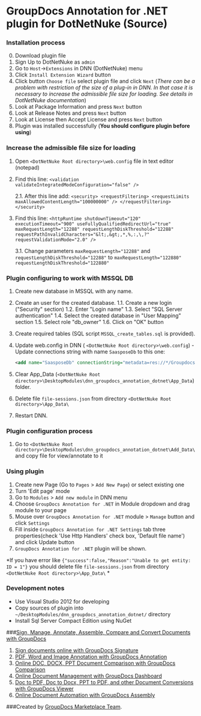 GroupDocs Annotation for .NET plugin for DotNetNuke (Source)
===========================================

### Installation process
0. Download plugin file
1. Sign Up to DotNetNuke as `admin`
2. Go to `Host`->`Extensions` in DNN (DotNetNuke) menu
3. Click `Install Extension Wizard` button
4. Click button `Choose file` select plugin file and click `Next` (*There can be a problem with restriction of the size of a plug-in in DNN. In that case it is necessary to increase the admissible file size for loading. See details in DotNetNuke documentation*)
5. Look at Package Information and press `Next` button
6. Look at Release Notes and press `Next` button
7. Look at License then Accept License and press `Next` button
8. Plugin was installed successfully (<b>You should configure plugin before using</b>)

### Increase the admissible file size for loading
1. Open `<DotNetNuke Root directory>\web.config` file in text editor (notepad)
2. Find this line: `<validation validateIntegratedModeConfiguration="false" />`
	
	2.1. After this line add:
		 `<security>
		  <requestFiltering>
			<requestLimits maxAllowedContentLength="100000000" />
		  </requestFiltering>
		</security>`
3. Find this line: `<httpRuntime shutdownTimeout="120" executionTimeout="900" useFullyQualifiedRedirectUrl="true" maxRequestLength="12288" requestLengthDiskThreshold="12288" requestPathInvalidCharacters="&lt;,&gt;,*,%,:,\,?" requestValidationMode="2.0" />`
	
	3.1. Change parameters `maxRequestLength="12288"` and `requestLengthDiskThreshold="12288"` to `maxRequestLength="122880" requestLengthDiskThreshold="122880"`

### Plugin configuring to work with MSSQL DB
1. Create new database in MSSQL with any name.
2. Create an user for the created database.
    1.1. Create a new login ("Security" section)
    1.2. Enter "Login name"
    1.3. Select "SQL Server authentication"
    1.4. Select the created database in "User Mapping" section
    1.5. Select role "db_owner"
    1.6. Click on "OK" button
3. Create required tables (SQL script `MSSQL_create_tables.sql` is provided).
4. Update web.config in DNN ( `<DotNetNuke Root directory>\web.config`) - Update connections string with name `SaasposeDb` to this one:

    ```xml
    <add name="SaasposeDb" connectionString="metadata=res://*/GroupdocsSqlSrv.csdl|res://*/GroupdocsSqlSrv.ssdl|res://*/GroupdocsSqlSrv.msl;provider=System.Data.SqlClient;provider connection string=&quot;Data Source=<YOUR SQL SERVER NAME>;Initial Catalog=<NAME OF DATABASE WHICH YOU CREATED>;User Id=<USER NAME FOR DATABASE>;Password=<PASSWORD FOR DATABASE>&quot;" providerName="System.Data.EntityClient" />
    ```

5. Clear App_Data (`<DotNetNuke Root directory>\DesktopModules\dnn_groupdocs_annotation_dotnet\App_Data`) folder.
6. Delete file `file-sessions.json` from directory `<DotNetNuke Root directory>\App_Data\`
7. Restart DNN.

### Plugin configuration process
1. Go to `<DotNetNuke Root directory>\DesktopModules\dnn_groupdocs_annotation_dotnet\Add_Data\` and copy file for view/annotate to it
  
### Using plugin
1. Create new Page (Go to `Pages` > `Add New Page`) or select existing one
2. Turn 'Edit page' mode
3. Go to `Modules` > `Add new module` in DNN menu
4. Choose `GroupDocs Annotation for .NET` in Module dropdown and drag module to your page
5. Mouse over `GroupDocs Annotation for .NET` module > `Manage` button and click `Settings`
6. Fill inside `GroupDocs Annotation for .NET Settings` tab three properties(check 'Use Http Handlers' check box, 'Default file name') and click Update button
7. `GroupDocs Annotation for .NET` plugin will be shown.

*If you have error like `{"success":false,"Reason":"Unable to get entity: ID = 1"}` you should delete file `file-sessions.json` from directory `<DotNetNuke Root directory>\App_Data\` *

### Development notes
* Use Visual Studio 2012 for developing
* Copy sources of plugin into `~/DesktopModules/dnn_groupdocs_annotation_dotnet/` directory
* Install Sql Server Compact Edition using NuGet

###[Sign, Manage, Annotate, Assemble, Compare and Convert Documents with GroupDocs](http://groupdocs.com)
1. [Sign documents online with GroupDocs Signature](http://groupdocs.com/apps/signature)
2. [PDF, Word and Image Annotation with GroupDocs Annotation](http://groupdocs.com/apps/annotation)
3. [Online DOC, DOCX, PPT Document Comparison with GroupDocs Comparison](http://groupdocs.com/apps/comparison)
4. [Online Document Management with GroupDocs Dashboard](http://groupdocs.com/apps/dashboard)
5. [Doc to PDF, Doc to Docx, PPT to PDF, and other Document Conversions with GroupDocs Viewer](http://groupdocs.com/apps/viewer)
6. [Online Document Automation with GroupDocs Assembly](http://groupdocs.com/apps/assembly)

###Created by [GroupDocs Marketplace Team]( http://groupdocs.com/marketplace/ ).
